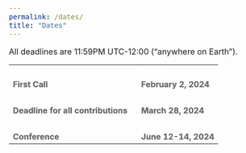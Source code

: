 ```yaml
---
permalink: /dates/
title: "Dates"
---
```

<html>
<head>
<meta name="viewport" content="width=device-width, initial-scale=1">
<style>

th, td {
  text-align: left;
  padding: 12px;
  font-size: 16px;
}

h1, h2, h3, h4, h5 {
  font-size:25px;
}
body {
    font-size: 16px;
} 

tr:nth-child(odd) {
  background-color: #009999;
  font-size: 16px;
}
</style>
</head>
<body>

<p>All deadlines are 11:59PM UTC-12:00 (“anywhere on Earth”).</p>

<table>
  <tr>
    <td style="color: #ffffff; text-shadow: 0.1px 0.1px"><b>Events</b></td>
    <td style="color: #ffffff; text-shadow: 0.1px 0.1px"><b>Dates</b></td>
  </tr>
  <tr>
     <td style="color: #6b6b6b; text-shadow: 0.1px 0.1px;"><b>First Call</b></td>
     <td style="color: #6b6b6b; text-shadow: 0.1px 0.1px;"><b>February 2, 2024</b></td>
  </tr>
  <tr>
    <td style="color: #ffffff; text-shadow: 0.1px 0.1px"><b>Submission template available</b></td>
    <td style="color: #ffffff; text-shadow: 0.1px 0.1px"><b>February 2, 2024</b></td>
  </tr>
  <tr>
    <td style="color: #6b6b6b; text-shadow: 0.1px 0.1px"><b>Deadline for all contributions</b></td>
    <td style="color: #6b6b6b; text-shadow: 0.1px 0.1px"><b>March 28, 2024</b></td>
  </tr>
  <tr>
    <td style="color: #ffffff;  text-shadow: 0.1px 0.1px"><b>Notification of acceptance</b></td>
    <td style="color: #ffffff;  text-shadow: 0.1px 0.1px"><b>April 19, 2024</b></td>
  </tr>
  <tr>
    <td style="color: #6b6b6b; text-shadow: 0.1px 0.1px"><b>Conference</b></td>
    <td style="color: #6b6b6b; text-shadow: 0.1px 0.1px"><b>June 12-14, 2024</b></td>
  </tr>
</table>

</body>
</html>
